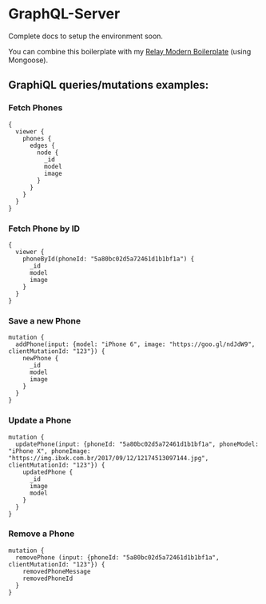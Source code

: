 # GraphQL-Server

Complete docs to setup the environment soon.

You can combine this boilerplate with my [Relay Modern Boilerplate](https://github.com/pt-br/relay-modern-boilerplate) (using Mongoose).

## GraphiQL queries/mutations examples:

### Fetch Phones

```
{
  viewer {
    phones {
      edges {
        node {
          _id
          model
          image
        }
      }
    }
  }
}
```


### Fetch Phone by ID

```
{
  viewer {
    phoneById(phoneId: "5a80bc02d5a72461d1b1bf1a") {
      _id
      model
      image
    }
  }
}
```

### Save a new Phone

```
mutation {
  addPhone(input: {model: "iPhone 6", image: "https://goo.gl/ndJdW9", clientMutationId: "123"}) {
    newPhone {
      _id
      model
      image
    }
  }
}
```

### Update a Phone

```
mutation {
  updatePhone(input: {phoneId: "5a80bc02d5a72461d1b1bf1a", phoneModel: "iPhone X", phoneImage: "https://img.ibxk.com.br/2017/09/12/12174513097144.jpg", clientMutationId: "123"}) {
    updatedPhone {
      _id
      image
      model
    }
  }
}
```

### Remove a Phone

```
mutation {
  removePhone (input: {phoneId: "5a80bc02d5a72461d1b1bf1a", clientMutationId: "123"}) {
    removedPhoneMessage
    removedPhoneId
  }
}
```

